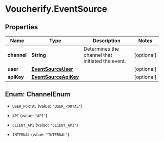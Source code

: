 # Voucherify.EventSource

## Properties

Name | Type | Description | Notes
------------ | ------------- | ------------- | -------------
**channel** | **String** | Determines the channel that initiated the event. | [optional] 
**user** | [**EventSourceUser**](EventSourceUser.md) |  | [optional] 
**apiKey** | [**EventSourceApiKey**](EventSourceApiKey.md) |  | [optional] 



## Enum: ChannelEnum


* `USER_PORTAL` (value: `"USER_PORTAL"`)

* `API` (value: `"API"`)

* `CLIENT_API` (value: `"CLIENT_API"`)

* `INTERNAL` (value: `"INTERNAL"`)




